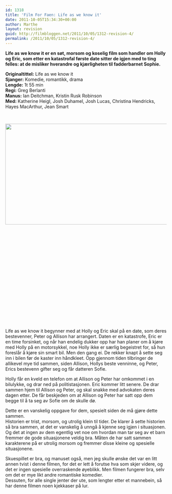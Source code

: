 ```yaml
---
id: 1318
title: 'Film For Faen: Life as we know it'
date: 2011-10-05T15:34:30+00:00
author: Marthe
layout: revision
guid: http://filmbloggen.net/2011/10/05/1312-revision-4/
permalink: /2011/10/05/1312-revision-4/
---
```

**Life as we know it er en søt, morsom og koselig film som handler om Holly og Eric, som etter en katastrofal første date sitter de igjen med to ting felles: at de misliker hverandre og kjærligheten til fadderbarnet Sophie.**

**Originaltittel:** Life as we know it  
**Sjanger:** Komedie, romantikk, drama  
**Lengde:** 1t 55 min  
**Regi:** Greg Berlanti  
**Manus:** Ian Deitchman, Kristin Rusk Robinson  
**Med:** Katherine Heigl, Josh Duhamel, Josh Lucas, Christina Hendricks, Hayes MacArthur, Jean Smart

&nbsp;

<a href="http://filmbloggen.net/2011/10/05/film-for-faen-life-as-we-know-it/life-articlelarge/" rel="attachment wp-att-1314"><img class="alignleft size-full wp-image-1314" src="http://filmbloggen.net/wp-content/uploads//2011/10/LIFE-articleLarge.jpg" alt="" width="600" height="315" /></a>

&nbsp;

&nbsp;

&nbsp;

&nbsp;

&nbsp;

&nbsp;

&nbsp;

&nbsp;

&nbsp;

&nbsp;

Life as we know it begynner med at Holly og Eric skal på en date, som deres bestevenner, Peter og Allison har arrangert. Daten er en katastrofe, Eric er en time forsinket, og når han endelig dukker opp har han planer om å kjøre med Holly på en motorsykkel, noe Holly ikke er særlig begeistret for, så hun foreslår å kjøre sin smart bil. Men den gang ei. De rekker knapt å sette seg inn i bilen før de kaster inn håndkleet. Opp gjennom tiden tilbringer de allikevel mye tid sammen, siden Allison, Hollys beste venninne, og Peter, Erics bestevenn gifter seg og får datteren Sofie.

Holly får en kveld en telefon om at Allison og Peter har omkommet i en bilulykke, og drar ned på politistasjonen. Eric kommer litt senere. De drar sammen hjem til Allison og Peter, og skal snakke med advokaten deres dagen etter. De får beskjeden om at Allison og Peter har satt opp dem begge til å ta seg av Sofie om de skulle dø.

Dette er en vanskelig oppgave for dem, spesielt siden de må gjøre dette sammen.  
Historien er trist, morsom, og utrolig klein til tider. De klarer å sette historien så bra sammen, at det er vanskelig å unngå å kjenne seg igjen i situasjonen. Og det at ingen av dem egentlig vet noe om hvordan man tar seg av et barn fremmer de gode situasjonene veldig bra. Måten de har satt sammen karakterene på er utrolig morsom og fremmer disse kleine og spesielle situasjonene.

Skuespillet er bra, og manuset også, men jeg skulle ønske det var en litt annen tvist i denne filmen, for det er lett å forutse hva som skjer videre, og det er ingen spesielle overraskende øyeblikk. Men filmen fungerer bra, selv om det er mye likt andre romantiske komedier.  
Dessuten, for alle single jenter der ute, som lengter etter et mannebein, så har denne filmen noen kjekkaser på lur.